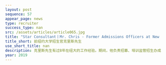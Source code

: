 ```yaml
---
layout: post
sequence: 57
appear_page: news
type: recruiter
success_type: nan
src: /assets/articles/article065.jpg
title: "Star Consultant丨Mr. Chris - Former Admissions Officers at New York University"
title_short: 前纽约大学招生官克里斯先生
use_short_title: nan
description: 克里斯先生有过8年在纽大的工作经验。期间，他负责招募、培训监管招生办成员，并组织超过40场实地招宣传活动，曾审阅超过3000份文理学院研究生申请资料。除此之外，他曾负责城市规划、公共管理、管理学等部分研究生项目的录取条件及录取流程优化工作，审阅过超过4300份录取学生的资料档案，并逐一统计录入。
year: 2019
---
```


